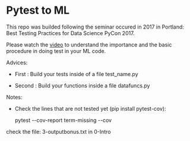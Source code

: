 # Pytest to ML

This repo was builded following the seminar occured in 2017 in Portland: Best Testing Practices for Data Science PyCon 2017.

Please watch the [video](https://www.youtube.com/watch?v=yACtdj1_IxE) to understand the importance and the basic procedure in doing test in your ML code.


Advices:

- First : Build your tests inside of a file test_name.py

- Second : Build your functions inside a file datafuncs.py


Notes:

- Check the lines that are not tested yet (pip install pytest-cov):

    pytest --cov-report term-missing --cov

check the file: 3-outputbonus.txt in 0-Intro
    


